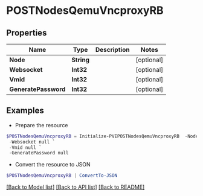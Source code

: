 # POSTNodesQemuVncproxyRB
## Properties

Name | Type | Description | Notes
------------ | ------------- | ------------- | -------------
**Node** | **String** |  | [optional] 
**Websocket** | **Int32** |  | [optional] 
**Vmid** | **Int32** |  | [optional] 
**GeneratePassword** | **Int32** |  | [optional] 

## Examples

- Prepare the resource
```powershell
$POSTNodesQemuVncproxyRB = Initialize-PVEPOSTNodesQemuVncproxyRB  -Node null `
 -Websocket null `
 -Vmid null `
 -GeneratePassword null
```

- Convert the resource to JSON
```powershell
$POSTNodesQemuVncproxyRB | ConvertTo-JSON
```

[[Back to Model list]](../README.md#documentation-for-models) [[Back to API list]](../README.md#documentation-for-api-endpoints) [[Back to README]](../README.md)

